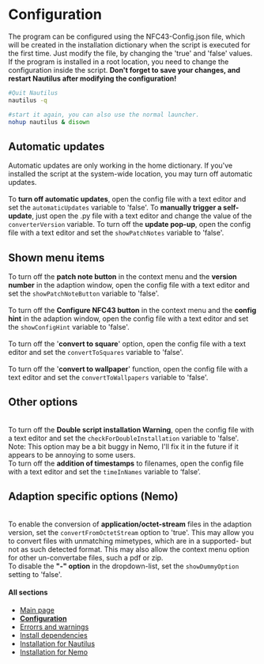 # Configuration
The program can be configured using the  NFC43-Config.json file, which will be created in the installation dictionary when the script is executed for the first time.
Just modify the file, by changing the 'true' and 'false' values.
If the program is installed in a root location, you need to change the configuration inside the script.
<b>Don't forget to save your changes, and restart Nautilus after modifying the configuration!</b>
```bash
#Quit Nautilus
nautilus -q

#start it again, you can also use the normal launcher.
nohup nautilus & disown
```
## Automatic updates
Automatic updates are only working in the home dictionary. If you've installed the script at the system-wide location, you may turn off automatic updates.
<br/><br/>To <b>turn off automatic updates</b>, open the config file with a text editor and set the `automaticUpdates` variable to 'false'.
To <b>manually trigger a self-update</b>, just open the .py file with a text editor and change the value of the `converterVersion` variable.
To turn off the <b>update pop-up</b>, open the config file with a text editor and set the `showPatchNotes` variable to 'false'.

## Shown menu items
To turn off the <b>patch note button</b> in the context menu and the <b>version number</b> in the adaption window, open the config file with a text editor and set the `showPatchNoteButton` variable to 'false'.
<br/><br/>To turn off the <b>Configure NFC43 button</b> in the context menu and the <b>config hint</b> in the adaption window, open the config file with a text editor and set the `showConfigHint` variable to 'false'.
<br/><br/>To turn off the '<b>convert to square</b>' option, open the config file with a text editor and set the `convertToSquares` variable to 'false'.
<br/><br/>To turn off the '<b>convert to wallpaper</b>' function, open the config file with a text editor and set the `convertToWallpapers` variable to 'false'.

## Other options
<br/>To turn off the <b>Double script installation Warning</b>, open the config file with a text editor and set the `checkForDoubleInstallation` variable to 'false'.
Note: This option may be a bit buggy in Nemo, I'll fix it in the future if it appears to be annoying to some users.
<br/>To turn off the __addition of timestamps__ to filenames, open the config file with a text editor and set the `timeInNames` variable to ‘false’.

## Adaption specific options (Nemo)
<br/>To enable the conversion of <b>application/octet-stream</b> files in the adaption version, set the `convertFromOctetStream` option to 'true'. This may allow you to convert files with unmatching mimetypes, which are in a supported- but not as such detected format. This may also allow the context menu option for other un-convertabe files, such a pdf or zip.
<br/>To disable the <b>"-" option</b> in the dropdown-list, set the `showDummyOption` setting to 'false'.

#### All sections
- [Main page](https://github.com/Lich-Corals/linux-file-converter-addon/blob/main/README.md)
- __[Configuration](https://github.com/Lich-Corals/linux-file-converter-addon/blob/main/markdown/configuration.md)__
- [Errorrs and warnings](https://github.com/Lich-Corals/linux-file-converter-addon/blob/main/markdown/errors-and-warnings.md)
- [Install dependencies](https://github.com/Lich-Corals/linux-file-converter-addon/blob/main/markdown/install-dependencies.md)
- [Installation for Nautilus](https://github.com/Lich-Corals/linux-file-converter-addon/blob/main/markdown/install-nautilus.md)
- [Installation for Nemo](https://github.com/Lich-Corals/linux-file-converter-addon/blob/main/markdown/install-nemo.md)
